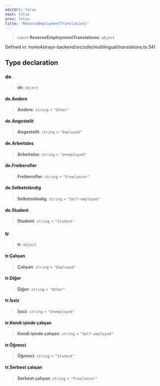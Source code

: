 ```yaml
---
editUrl: false
next: false
prev: false
title: "ReverseEmploymentTranslations"
---
```


> `const` **ReverseEmploymentTranslations**: `object`

Defined in: home4strays-backend/src/utils/multilingual/translations.ts:341

## Type declaration

### de

> **de**: `object`

#### de.Andere

> **Andere**: `string` = `"Other"`

#### de.Angestellt

> **Angestellt**: `string` = `"Employed"`

#### de.Arbeitslos

> **Arbeitslos**: `string` = `"Unemployed"`

#### de.Freiberufler

> **Freiberufler**: `string` = `"Freelancer"`

#### de.Selbstständig

> **Selbstständig**: `string` = `"Self-employed"`

#### de.Student

> **Student**: `string` = `"Student"`

### tr

> **tr**: `object`

#### tr.Çalışan

> **Çalışan**: `string` = `"Employed"`

#### tr.Diğer

> **Diğer**: `string` = `"Other"`

#### tr.İşsiz

> **İşsiz**: `string` = `"Unemployed"`

#### tr.Kendi işinde çalışan

> **Kendi işinde çalışan**: `string` = `"Self-employed"`

#### tr.Öğrenci

> **Öğrenci**: `string` = `"Student"`

#### tr.Serbest çalışan

> **Serbest çalışan**: `string` = `"Freelancer"`
